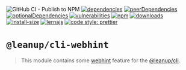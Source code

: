 ![GitHub CI - Publish to NPM](https://github.com/leanupjs/leanup/workflows/GitHub%20CI%20-%20Publish%20to%20NPM/badge.svg)
[![dependencies][dependencies]][dependencies-url]
[![peerDependencies][peerdependencies]][peerdependencies-url]
[![optionalDependencies][optionaldependencies]][optionaldependencies-url]
[![vulnerabilities][vulnerabilities]][vulnerabilities-url]
[![npm][npm]][npm-url]
[![downloads][downloads]][downloads-url]
[![install-size][install-size]][install-size-url]
[![lernajs][lernajs]][lernajs-url]
[![code style: prettier](https://img.shields.io/badge/code_style-prettier-ff69b4.svg)](https://github.com/prettier/prettier)

[npm]: https://img.shields.io/npm/v/@leanup/cli-webhint
[npm-url]: https://www.npmjs.com/package/@leanup/cli-webhint
[dependencies]: https://david-dm.org/leanupjs/leanup/release%2Fwebpack-v5/status.svg?path=packages/cli/plugins/webhint
[dependencies-url]: https://david-dm.org/leanupjs/leanup/release%2Fwebpack-v5?path=packages/cli/plugins/webhint
[peerdependencies]: https://img.shields.io/david/peer/leanupjs/leanup?path=packages/cli/plugins/webhint
[peerdependencies-url]: https://david-dm.org/leanupjs/leanup/release%2Fwebpack-v5?path=packages/cli/plugins/webhint&type=peer
[optionaldependencies]: https://img.shields.io/david/optional/leanupjs/leanup?path=packages/cli/plugins/webhint
[optionaldependencies-url]: https://david-dm.org/leanupjs/leanup/release%2Fwebpack-v5?path=packages/cli/plugins/webhint&type=optional
[vulnerabilities]: https://snyk.io/test/npm/@leanup/cli-webhint/badge.svg
[vulnerabilities-url]: https://snyk.io/test/npm/@leanup/cli-webhint
[downloads]: https://img.shields.io/npm/dm/@leanup/cli-webhint
[downloads-url]: https://npmcharts.com/compare/@leanup/cli-webhint?minimal=true
[install-size]: https://packagephobia.now.sh/badge?p=@leanup/cli-webhint
[install-size-url]: https://packagephobia.now.sh/result?p=@leanup/cli-webhint
[lernajs]: https://img.shields.io/badge/managed%20with-lerna-blueviolet
[lernajs-url]: https://lerna.js.org

# `@leanup/cli-webhint`

> This module contains some [webhint](https://webhint.io/) feature for the [@leanup/cli](https://www.npmjs.com/package/@leanup/cli).
